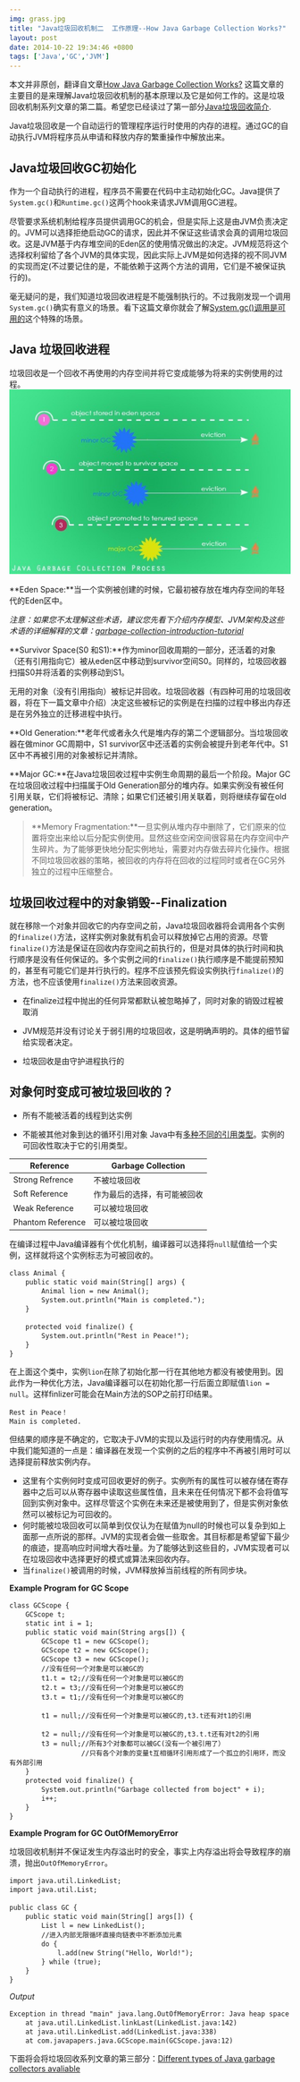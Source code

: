 ```yaml
---
img: grass.jpg
title: "Java垃圾回收机制二  工作原理--How Java Garbage Collection Works?"
layout: post
date: 2014-10-22 19:34:46 +0800
tags: ['Java','GC','JVM']
---
```

本文并非原创，翻译自文章[How Java Garbage Collection Works?][originblog]
这篇文章的主要目的是来理解Java垃圾回收机制的基本原理以及它是如何工作的。这是垃圾回收机制系列文章的第二篇。希望您已经读过了第一部分[Java垃圾回收简介][introducttojavagarbage].

Java垃圾回收是一个自动运行的管理程序运行时使用的内存的进程。通过GC的自动执行JVM将程序员从申请和释放内存的繁重操作中解放出来。
## Java垃圾回收GC初始化
作为一个自动执行的进程，程序员不需要在代码中主动初始化GC。Java提供了`System.gc()`和`Runtime.gc()`这两个hook来请求JVM调用GC进程。

尽管要求系统机制给程序员提供调用GC的机会，但是实际上这是由JVM负责决定的。JVM可以选择拒绝启动GC的请求，因此并不保证这些请求会真的调用垃圾回收。这是JVM基于内存堆空间的Eden区的使用情况做出的决定。JVM规范将这个选择权利留给了各个JVM的具体实现，因此实际上JVM是如何选择的视不同JVM的实现而定(不过要记住的是，不能依赖于这两个方法的调用，它们是不被保证执行的)。

毫无疑问的是，我们知道垃圾回收进程是不能强制执行的。不过我刚发现一个调用`System.gc()`确实有意义的场景。看下这篇文章你就会了解[System.gc()调用是可用的][system gc is applicable]这个特殊的场景。
## Java 垃圾回收进程
垃圾回收是一个回收不再使用的内存空间并将它变成能够为将来的实例使用的过程。![java gc collection process3](Java-Garbage-Collection-Process3_thumb.jpg)
<!--more-->
**Eden Space:**当一个实例被创建的时候，它最初被存放在堆内存空间的年轻代的Eden区中。

*注意：如果您不太理解这些术语，建议您先看下介绍内存模型、JVM架构及这些术语的详细解释的文章：[garbage-collection-introduction-tutorial][garbage collection toturial]*

**Survivor Space(S0 和S1):**作为minor回收周期的一部分，还活着的对象（还有引用指向它）被从eden区中移动到survivor空间S0。同样的，垃圾回收器扫描S0并将活着的实例移动到S1。

无用的对象（没有引用指向）被标记并回收。垃圾回收器（有四种可用的垃圾回收器，将在下一篇文章中介绍）决定这些被标记的实例是在扫描的过程中移出内存还是在另外独立的迁移进程中执行。

**Old Generation:**老年代或者永久代是堆内存的第二个逻辑部分。当垃圾回收器在做minor GC周期中，S1 survivor区中还活着的实例会被提升到老年代中。S1区中不再被引用的对象被标记并清除。

**Major GC:**在Java垃圾回收过程中实例生命周期的最后一个阶段。Major GC在垃圾回收过程中扫描属于Old Generation部分的堆内存。如果实例没有被任何引用关联，它们将被标记、清除；如果它们还被引用关联着，则将继续存留在old generation。

>**Memory Fragmentation:**一旦实例从堆内存中删除了，它们原来的位置将空出来给以后分配实例使用。显然这些空闲空间很容易在内存空间中产生碎片。为了能够更快地分配实例地址，需要对内存做去碎片化操作。根据不同垃圾回收器的策略，被回收的内存将在回收的过程同时或者在GC另外独立的过程中压缩整合。

## 垃圾回收过程中的对象销毁--Finalization
就在移除一个对象并回收它的内存空间之前，Java垃圾回收器将会调用各个实例的`finalize()`方法，这样实例对象就有机会可以释放掉它占用的资源。尽管`finalize()`方法是保证在回收内存空间之前执行的，但是对具体的执行时间和执行顺序是没有任何保证的。多个实例之间的`finalize()`执行顺序是不能提前预知的，甚至有可能它们是并行执行的。程序不应该预先假设实例执行`finalize()`的方法，也不应该使用`finalize()`方法来回收资源。

+ 在finalize过程中抛出的任何异常都默认被忽略掉了，同时对象的销毁过程被取消
- JVM规范并没有讨论关于弱引用的垃圾回收，这是明确声明的。具体的细节留给实现者决定。
* 垃圾回收是由守护进程执行的

## 对象何时变成可被垃圾回收的？
* 所有不能被活着的线程到达实例
+ 不能被其他对象到达的循环引用对象
Java中有[多种不同的引用类型][different types of references in java]。实例的可回收性取决于它的引用类型。

| Reference   | Garbage Collection |
| ----------- | ------------------ |
| Strong Refrence | 不被垃圾回收   |
| Soft Reference | 作为最后的选择，有可能被回收|
| Weak Reference | 可以被垃圾回收 |
| Phantom Reference | 可以被垃圾回收|

在编译过程中Java编译器有个优化机制，编译器可以选择将`null`赋值给一个实例，这样就将这个实例标志为可被回收的。

    class Animal {
        public static void main(String[] args) {
            Animal lion = new Animal();
            System.out.println("Main is completed.");
        }
    
        protected void finalize() {
            System.out.println("Rest in Peace!");
        }
    }

在上面这个类中，实例`lion`在除了初始化那一行在其他地方都没有被使用到。因此作为一种优化方法，Java编译器可以在初始化那一行后面立即赋值`lion = null`。这样finlizer可能会在Main方法的SOP之前打印结果。

	Rest in Peace！
	Main is completed.

但结果的顺序是不确定的，它取决于JVM的实现以及运行时的内存使用情况。从中我们能知道的一点是：编译器在发现一个实例的之后的程序中不再被引用时可以选择提前释放实例内存。

* 这里有个实例何时变成可回收更好的例子。实例所有的属性可以被存储在寄存器中之后可以从寄存器中读取这些属性值，且未来在任何情况下都不会将值写回到实例对象中。这样尽管这个实例在未来还是被使用到了，但是实例对象依然可以被标记为可回收的。
* 何时能被垃圾回收可以简单到仅仅认为在赋值为null的时候也可以复杂到如上面那一点所说的那样。JVM的实现者会做一些取舍。其目标都是希望留下最少的痕迹，提高响应时间增大吞吐量。为了能够达到这些目的，JVM实现者可以在垃圾回收中选择更好的模式或算法来回收内存。
* 当`finalize()`被调用的时候，JVM释放掉当前线程的所有同步块。

**Example Program for GC Scope**

	class GCScope {
		GCScope t;
		static int i = 1;
		public static void main(String args[]) {
			GCScope t1 = new GCScope();
			GCScope t2 = new GCScope();
			GCScope t3 = new GCScope();
			//没有任何一个对象是可以被GC的
			t1.t = t2;//没有任何一个对象是可以被GC的
			t2.t = t3;//没有任何一个对象是可以被GC的
			t3.t = t1;//没有任何一个对象是可以被GC的
			
			t1 = null;//没有任何一个对象是可以被GC的,t3.t还有对t1的引用

			t2 = null;//没有任何一个对象是可以被GC的,t3.t.t还有对t2的引用
			t3 = null;//所有3个对象都可以被GC(没有一个被引用了）
			          //只有各个对象的变量t互相循环引用形成了一个孤立的引用环，而没有外部引用
		}
		protected void finalize() {
			System.out.println("Garbage collected from boject" + i);
			i++;
		}
	}

**Example Program for GC OutOfMemoryError**

垃圾回收机制并不保证发生内存溢出时的安全，事实上内存溢出将会导致程序的崩溃，抛出`OutOfMemoryError`。

	import java.util.LinkedList;
	import java.util.List;
	
	public class GC {
		public static void main(String[] args[]) {
			List l = new LinkedList();
			//进入内部无限循环直接向链表中不断添加元素
			do {
				l.add(new String("Hello, World!");
			} while (true);
		}
	}

*Output*

	Exception in thread "main" java.lang.OutOfMemoryError: Java heap space
		at java.util.LinkedList.linkLast(LinkedList.java:142)
		at java.util.LinkedList.add(LinkedList.java:338)
		at com.javapapers.java.GCScope.main(GCScope.java:12)

下面将会将垃圾回收系列文章的第三部分：[Different types of Java garbage collectors avaliable][third part]

[originblog]: http://javapapers.com/java/how-java-garbage-collection-works/
[introducttojavagarbage]: /blog/java-garbage-collection-introduction/
[system gc is applicable]: http://javapapers.com/core-java/system-gc-invocation-a-suitable-scenario/
[different types of references in java]: http://javapapers.com/core-java/java-weak-reference/
[garbage collection toturial]: http://javapapers.com/java/java-garbage-collection-introduction/
[third part]: http://javapapers.com/java/types-of-java-garbage-collectors/
